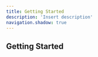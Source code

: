 ```yaml
---
title: Getting Started
description: 'Insert description'
navigation.shadow: true
---
```


## Getting Started

